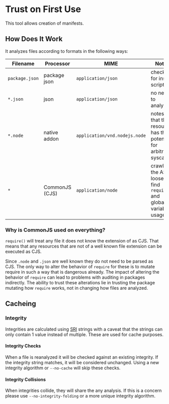 # Trust on First Use

This tool allows creation of manifests.

## How Does It Work

It analyzes files according to formats in the following ways:

Filename | Processor | MIME | Notes
---- | ---- | ---- | ---
`package.json` | package json | `application/json` | checks for install scripts
`*.json` | json | `application/json` | no need to analyze
`*.node` | native addon | `application/vnd.nodejs.node` | notes that this resource has the potential for arbitrary syscalls
`*` | CommonJS (CJS) | `application/node` | crawls the AST loosely to find `require()` and global variable usage

### Why is CommonJS used on everything?

`require()` will treat any file it does not know the extension of as CJS. That means that any resources that are not of a well known file extension can be executed as CJS.

Since `.node` and `.json` are well known they do not need to be parsed as CJS. The only way to alter the behavior of `require` for these is to mutate require in such a way that is dangerous already. The impact of altering the behavior of `require` can lead to problems with auditing in packages indirectly. The ability to trust these alterations lie in trusting the package mutating how `require` works, not in changing how files are analyzed.

## Cacheing

### Integrity

Integrities are calculated using [SRI](https://www.w3.org/TR/SRI/#the-integrity-attribute) strings with a caveat that the strings can only contain 1 value instead of multiple. These are used for cache purposes.

#### Integrity Checks

When a file is reanalyzed it will be checked against an existing integrity. If the integrity string matches, it will be considered unchanged. Using a new integrity algorithm or `--no-cache` will skip these checks.

#### Integrity Collisions 

When integrities collide, they will share the any analysis. If this is a concern please use `--no-integrity-folding` or a more unique integrity algorithm.
